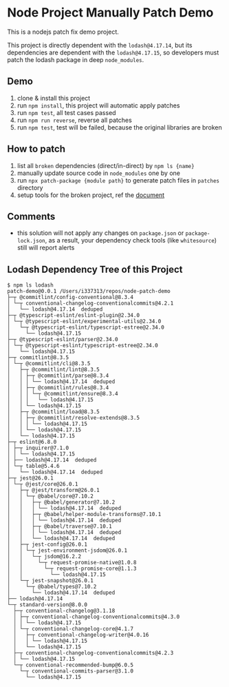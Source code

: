 # Node Project Manually Patch Demo

This is a nodejs patch fix demo project.

This project is directly dependent with the `lodash@4.17.14`, but its dependencies are dependent with the `lodash@4.17.15`, so developers must patch the lodash package in deep `node_modules`.

## Demo

1. clone & install this project
1. run `npm install`, this project will automatic apply patches
1. run `npm test`, all test cases passed
1. run `npm run reverse`, reverse all patches
1. run `npm test`, test will be failed, because the original libraries are broken

## How to patch

1. list all `broken` dependencies (direct/in-direct) by `npm ls {name}`
1. manually update source code in `node_modules` one by one
1. run `npx patch-package {module path}` to generate patch files in `patches` directory
1. setup tools for the broken project, ref the [document](https://github.com/ds300/patch-package#set-up)

## Comments

* this solution will not apply any changes on `package.json` or `package-lock.json`, as a result, your dependency check tools (like `whitesource`) still will report alerts

## Lodash Dependency Tree of this Project

```
$ npm ls lodash
patch-demo@0.0.1 /Users/i337313/repos/node-patch-demo
├─┬ @commitlint/config-conventional@8.3.4
│ └─┬ conventional-changelog-conventionalcommits@4.2.1
│   └── lodash@4.17.14  deduped
├─┬ @typescript-eslint/eslint-plugin@2.34.0
│ └─┬ @typescript-eslint/experimental-utils@2.34.0
│   └─┬ @typescript-eslint/typescript-estree@2.34.0
│     └── lodash@4.17.15 
├─┬ @typescript-eslint/parser@2.34.0
│ └─┬ @typescript-eslint/typescript-estree@2.34.0
│   └── lodash@4.17.15 
├─┬ commitlint@8.3.5
│ └─┬ @commitlint/cli@8.3.5
│   ├─┬ @commitlint/lint@8.3.5
│   │ ├─┬ @commitlint/parse@8.3.4
│   │ │ └── lodash@4.17.14  deduped
│   │ ├─┬ @commitlint/rules@8.3.4
│   │ │ └─┬ @commitlint/ensure@8.3.4
│   │ │   └── lodash@4.17.15 
│   │ └── lodash@4.17.15 
│   ├─┬ @commitlint/load@8.3.5
│   │ ├─┬ @commitlint/resolve-extends@8.3.5
│   │ │ └── lodash@4.17.15 
│   │ └── lodash@4.17.15 
│   └── lodash@4.17.15 
├─┬ eslint@6.8.0
│ ├─┬ inquirer@7.1.0
│ │ └── lodash@4.17.15 
│ ├── lodash@4.17.14  deduped
│ └─┬ table@5.4.6
│   └── lodash@4.17.14  deduped
├─┬ jest@26.0.1
│ └─┬ @jest/core@26.0.1
│   ├─┬ @jest/transform@26.0.1
│   │ └─┬ @babel/core@7.10.2
│   │   ├─┬ @babel/generator@7.10.2
│   │   │ └── lodash@4.17.14  deduped
│   │   ├─┬ @babel/helper-module-transforms@7.10.1
│   │   │ └── lodash@4.17.14  deduped
│   │   ├─┬ @babel/traverse@7.10.1
│   │   │ └── lodash@4.17.14  deduped
│   │   └── lodash@4.17.14  deduped
│   ├─┬ jest-config@26.0.1
│   │ └─┬ jest-environment-jsdom@26.0.1
│   │   └─┬ jsdom@16.2.2
│   │     └─┬ request-promise-native@1.0.8
│   │       └─┬ request-promise-core@1.1.3
│   │         └── lodash@4.17.15 
│   └─┬ jest-snapshot@26.0.1
│     └─┬ @babel/types@7.10.2
│       └── lodash@4.17.14  deduped
├── lodash@4.17.14 
└─┬ standard-version@8.0.0
  ├─┬ conventional-changelog@3.1.18
  │ ├─┬ conventional-changelog-conventionalcommits@4.3.0
  │ │ └── lodash@4.17.15 
  │ └─┬ conventional-changelog-core@4.1.7
  │   ├─┬ conventional-changelog-writer@4.0.16
  │   │ └── lodash@4.17.15 
  │   └── lodash@4.17.15 
  ├─┬ conventional-changelog-conventionalcommits@4.2.3
  │ └── lodash@4.17.15 
  └─┬ conventional-recommended-bump@6.0.5
    └─┬ conventional-commits-parser@3.1.0
      └── lodash@4.17.15 
```

